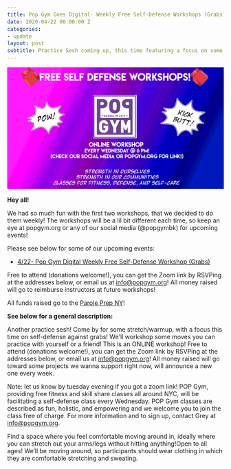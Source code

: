 ```yaml
---
title: Pop Gym Goes Digital- Weekly Free Self-Defense Workshops (Grabs)
date: 2020-04-22 00:00:00 Z
categories:
- update
layout: post
subtitle: Practice Sesh coming up, this time featuring a focus on some self-defense against grabs!
---
```


![Pop Gym Online](/assets/weeklyworkshop.jpg)


**Hey all!**

We had so much fun with the first two workshops, that we decided to do them weekly! The workshops will be a lil bit different each time, so keep an eye at popgym.org or any of our social media (@popgymbk) for upcoming events!

Please see below for some of our upcoming events:

* [4/22- Pop Gym Digital Weekly Free Self-Defense Workshop (Grabs)](https://withfriends.co/event/4530148/online_self_defense_workshop_grabs)

Free to attend (donations welcome!), you can get the Zoom link by RSVPing at the addresses below, or email us at info@popgym.org! All money raised will go to reimburse instructors at future workshops!

All funds raised go to the [Parole Prep NY](https://www.paroleprepny.org/)!

**See below for a general description:**
 
Another practice sesh! Come by for some stretch/warmup, with a focus this time on self-defense against grabs! We'll workshop some moves you can practice with yourself or a friend!
This is an ONLINE workshop! Free to attend (donations welcome!), you can get the Zoom link by RSVPing at the addresses below, or email us at info@popgym.org! All money raised will go toward some projects we wanna support right now, will announce a new one every week.

Note: let us know by tuesday evening if you got a zoom link!
POP Gym, providing free fitness and skill share classes all around NYC, will be facilitating a self-defense class every Wednesday. POP Gym classes are described as fun, holistic, and empowering and we welcome you to join the class free of charge. For more information and to sign up, contact Grey at info@popgym.org.

Find a space where you feel comfortable moving around in, ideally where you can stretch out your arms/legs without hitting anything!Open to all ages! We’ll be moving around, so participants should wear clothing in which they are comfortable stretching and sweating.
       
